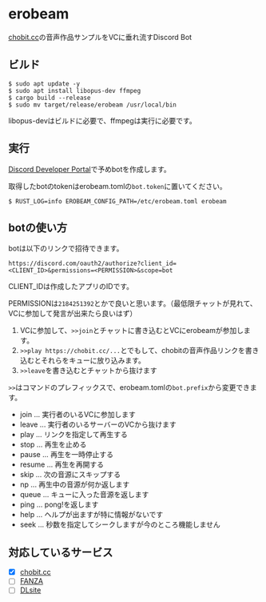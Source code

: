 # erobeam

[chobit.cc](https://chobit.cc/)の音声作品サンプルをVCに垂れ流すDiscord Bot

## ビルド

```console
$ sudo apt update -y
$ sudo apt install libopus-dev ffmpeg
$ cargo build --release
$ sudo mv target/release/erobeam /usr/local/bin
```

libopus-devはビルドに必要で、ffmpegは実行に必要です。

## 実行

[Discord Developer Portal](https://discord.com/developers/applications)で予めbotを作成します。

取得したbotのtokenはerobeam.tomlの`bot.token`に置いてください。

```console
$ RUST_LOG=info EROBEAM_CONFIG_PATH=/etc/erobeam.toml erobeam
```

## botの使い方

botは以下のリンクで招待できます。

`https://discord.com/oauth2/authorize?client_id=<CLIENT_ID>&permissions=<PERMISSION>&scope=bot`

CLIENT_IDは作成したアプリのIDです。

PERMISSIONは`2184251392`とかで良いと思います。（最低限チャットが見れて、VCに参加して発言が出来たら良いはず）

1. VCに参加して、`>>join`とチャットに書き込むとVCにerobeamが参加します。
2. `>>play https://chobit.cc/...`とでもして、chobitの音声作品リンクを書き込むとそれらをキューに放り込みます。
3. `>>leave`を書き込むとチャットから抜けます

`>>`はコマンドのプレフィックスで、erobeam.tomlの`bot.prefix`から変更できます。

- join ... 実行者のいるVCに参加します
- leave ... 実行者のいるサーバーのVCから抜けます
- play ... リンクを指定して再生する
- stop ... 再生を止める
- pause ... 再生を一時停止する
- resume ... 再生を再開する
- skip ... 次の音源にスキップする
- np ... 再生中の音源が何か返します
- queue ... キューに入った音源を返します
- ping ... pong!を返します
- help ... ヘルプが出ますが特に情報がないです
- seek ... 秒数を指定してシークしますが今のところ機能しません

## 対応しているサービス

- [x] [chobit.cc](https://chobit.cc)
- [ ] [FANZA](https://www.dmm.co.jp)
- [ ] [DLsite](https://www.dlsite.com)
